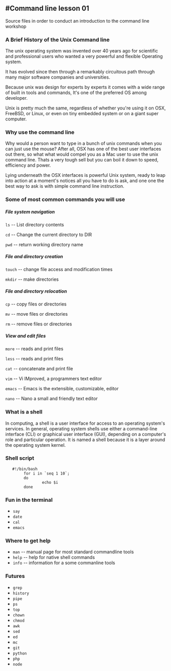#Command line lesson 01
---------------------------
Source files in order to conduct an introduction to the command line workshop


### A Brief History of the Unix Command line

The unix operating system was invented over 40 years ago for scientific and professional users who wanted a very powerful and flexible Operating system.

It has evolved since then through a remarkably circuitous path through many major software companies and universities.

Because unix was design for experts by experts it comes with a wide range of built in tools and commands, It's one of the preferred OS among developer.

Unix is pretty much the same, regardless of whether you're using it on OSX, FreeBSD, or Linux, or even on tiny embedded system or on a giant super computer.



### Why use the command line

Why would a person want to type in a bunch of unix commands when you can just use the mouse? After all, OSX has one of the best user interfaces out there, so what what would compel you as a Mac user to use the unix command line.
Thats a very tough sell but you can boil it down to speed, efficiency and power.

Lying underneath the OSX interfaces is powerful Unix system, ready to leap into action at a moment's notices all you have to do is ask, and one one the best way to ask is with simple command line instruction.


### Some of most common commands you will use

##### File system navigation

`ls` 	-- List directory contents

`cd`	-- Change the current directory to DIR

`pwd` 	-- return working directory name

##### File and directory creation
`touch`	-- change file access and modification times

`mkdir` -- make directories

##### File and directory relocation
`cp`	-- copy files or directories

`mv`	-- move files or directories

`rm`	-- remove files or directories

##### View and edit files
`more`	-- reads and print files

`less`	-- reads and print files

`cat`	-- concatenate and print file

`vim`	-- Vi IMproved, a programmers text editor

`emacs` -- Emacs is the extensible, customizable, editor

`nano`	-- Nano a small and friendly text editor

### What is a shell

In computing, a shell is a user interface for access to an operating system's services. In general, operating system shells use either a command-line interface (CLI) or graphical user interface (GUI), depending on a computer's role and particular operation. It is named a shell because it is a layer around the operating system kernel.


### Shell script

```
   #!/bin/bash
        for i in `seq 1 10`;
        do
                echo $i
        done
```
### Fun in the terminal

* `say`
* `date`
* `cal`
* `emacs`

### Where to get help

* `man`		-- manual page for most standard commandline tools
* `help`	-- help for native shell commands
* `info`	-- information for a some commanline tools

### Futures

* `grep`
* `history`
* `pipe`
* `ps`
* `top`
* `chown`
* `chmod`
* `awk`
* `sed`
* `ed`
* `mc`
* `git`
* `python`
* `php`
* `node`



